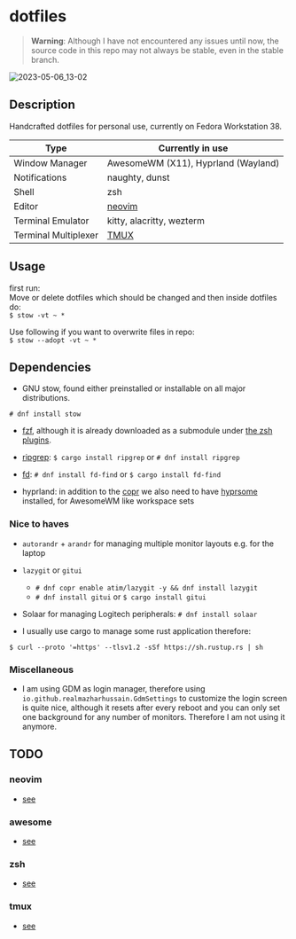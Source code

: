 # dotfiles

> **Warning**: Although I have not encountered any issues until now, the source code in this repo may
> not always be stable, even in the stable branch.

![2023-05-06_13-02](https://user-images.githubusercontent.com/45210978/236620337-46d11a9e-6e77-4816-ae22-03f9bc13bc32.png)

## Description

Handcrafted dotfiles for personal use, currently on Fedora Workstation 38.

| Type                 | Currently in use                                |
| -------------------- | ----------------------------------------------- |
| Window Manager       | AwesomeWM (X11), Hyprland (Wayland)             |
| Notifications        | naughty, dunst                                  |
| Shell                | zsh                                             |
| Editor               | [neovim](https://github.com/arminveres/nvim)    |
| Terminal Emulator    | kitty, alacritty, wezterm                       |
| Terminal Multiplexer | [TMUX](https://github.com/arminveres/tmux.conf) |

## Usage

first run: \
Move or delete dotfiles which should be changed and then inside dotfiles do: \
`$ stow -vt ~ *`

Use following if you want to overwrite files in repo: \
`$ stow --adopt -vt ~ *`

## Dependencies

- GNU stow, found either preinstalled or installable on all major distributions.

`# dnf install stow`

- [fzf](https://github.com/junegunn/fzf), although it is already downloaded as a submodule under [the zsh
  plugins](./zsh/.config/zsh/plugins/fzf/).

- [ripgrep](https://github.com/BurntSushi/ripgrep): `$ cargo install ripgrep` or `# dnf install ripgrep`

- [fd](https://github.com/sharkdp/fd): `# dnf install fd-find` or `$ cargo install fd-find`

- hyprland: in addition to the [copr](https://copr.fedorainfracloud.org/coprs/solopasha/hyprland/)
  we also need to have [hyprsome](https://github.com/sopa0/hyprsome) installed, for AwesomeWM like
  workspace sets

### Nice to haves

- `autorandr` + `arandr` for managing multiple monitor layouts e.g. for the laptop

- `lazygit` or `gitui`

  - `# dnf copr enable atim/lazygit -y && dnf install lazygit`
  - `# dnf install gitui` or `$ cargo install gitui`

- Solaar for managing Logitech peripherals: `# dnf install solaar`

- I usually use cargo to manage some rust application therefore:

`$ curl --proto '=https' --tlsv1.2 -sSf https://sh.rustup.rs | sh`

### Miscellaneous

- I am using GDM as login manager, therefore using `io.github.realmazharhussain.GdmSettings` to
  customize the login screen is quite nice, although it resets after every reboot and you can only
  set one background for any number of monitors. Therefore I am not using it anymore.

## TODO

### neovim

- [see](https://github.com/arminveres/nvim)

### awesome

- [see](./awesome/.config/awesome/README.md)

### zsh

- [see](./zsh/.config/zsh/README.md)

### tmux

- [see](https://github.com/arminveres/tmux.conf)
